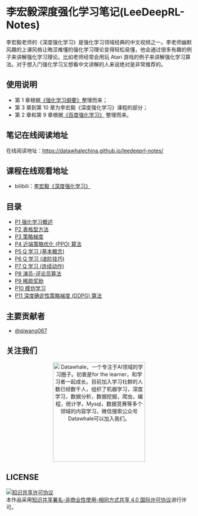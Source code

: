 # 李宏毅深度强化学习笔记(LeeDeepRL-Notes)

李宏毅老师的《深度强化学习》是强化学习领域经典的中文视频之一。李老师幽默风趣的上课风格让晦涩难懂的强化学习理论变得轻松易懂，他会通过很多有趣的例子来讲解强化学习理论。比如老师经常会用玩 Atari 游戏的例子来讲解强化学习算法。对于想入门强化学习又想看中文讲解的人来说绝对是非常推荐的。

## 使用说明

* 第 1 章根据[《强化学习纲要》](https://github.com/zhoubolei/introRL)整理而来；
* 第 3 章到第 10 章为李宏毅《深度强化学习》课程的部分；
* 第 2 章和第 9 章根据[《百度强化学习》](https://aistudio.baidu.com/aistudio/education/group/info/1335) 整理而来。


## 笔记在线阅读地址
在线阅读地址：https://datawhalechina.github.io/leedeeprl-notes/

## 课程在线观看地址
- bilibili：[李宏毅《深度强化学习》](https://www.bilibili.com/video/BV1MW411w79n)

## 目录
- [P1 强化学习概述](https://datawhalechina.github.io/leedeeprl-notes/#/chapter1/chapter1)
- [P2 表格型方法](https://datawhalechina.github.io/leedeeprl-notes/#/chapter2/chapter2)
- [P3 策略梯度](https://datawhalechina.github.io/leedeeprl-notes/#/chapter3/chapter3)
- [P4 近端策略优化 (PPO) 算法](https://datawhalechina.github.io/leedeeprl-notes/#/chapter4/chapter4)
- [P5 Q 学习 (基本概念)](https://datawhalechina.github.io/leedeeprl-notes/#/chapter5/chapter5)
- [P6 Q 学习 (进阶技巧)](https://datawhalechina.github.io/leedeeprl-notes/#/chapter6/chapter6)
- [P7 Q 学习 (连续动作)](https://datawhalechina.github.io/leedeeprl-notes/#/chapter7/chapter7)
- [P8 演员-评论员算法](https://datawhalechina.github.io/leedeeprl-notes/#/chapter8/chapter8)
- [P9 稀疏奖励](https://datawhalechina.github.io/leedeeprl-notes/#/chapter9/chapter9)
- [P10 模仿学习](https://datawhalechina.github.io/leedeeprl-notes/#/chapter10/chapter10)
- [P11 深度确定性策略梯度 (DDPG) 算法](https://datawhalechina.github.io/leedeeprl-notes/#/chapter11/chapter11)

## 主要贡献者

- [@qiwang067](https://github.com/qiwang067)

## 关注我们

<div align=center><img src="https://raw.githubusercontent.com/datawhalechina/pumpkin-book/master/res/qrcode.jpeg" width = "250" height = "270" alt="Datawhale，一个专注于AI领域的学习圈子。初衷是for the learner，和学习者一起成长。目前加入学习社群的人数已经数千人，组织了机器学习，深度学习，数据分析，数据挖掘，爬虫，编程，统计学，Mysql，数据竞赛等多个领域的内容学习，微信搜索公众号Datawhale可以加入我们。"></div>

## LICENSE
<a rel="license" href="http://creativecommons.org/licenses/by-nc-sa/4.0/"><img alt="知识共享许可协议" style="border-width:0" src="https://i.creativecommons.org/l/by-nc-sa/4.0/88x31.png" /></a><br />本作品采用<a rel="license" href="http://creativecommons.org/licenses/by-nc-sa/4.0/">知识共享署名-非商业性使用-相同方式共享 4.0 国际许可协议</a>进行许可。

